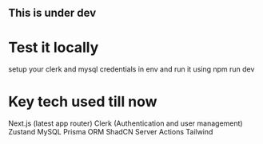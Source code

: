 ## This is under dev

# Test it locally

setup your clerk and mysql credentials in env and run it using npm run dev


# Key tech used till now
Next.js (latest app router)
Clerk (Authentication and user management)
Zustand
MySQL
Prisma ORM
ShadCN
Server Actions
Tailwind